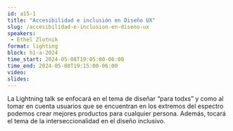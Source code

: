 ```yaml
---
id: a15-1
title: "Accesibilidad e inclusión en Diseño UX"
slug: /accesibilidad-e-inclusion-en-diseno-ux
speakers:
 - Ethel Zlotnik
format: lighting
block: h1-a-2024
time_start: 2024-05-08T19:05:00-06:00
time_end: 2024-05-08T19:15:00-06:00
video:
slides:
---
```


La Lightning talk se enfocará en el tema de diseñar “para todxs” y como al tomar en cuenta usuarios que se encuentran en los extremos del espectro podemos crear mejores productos para cualquier persona. Además, tocará el tema de la interseccionalidad en el diseño inclusivo.
